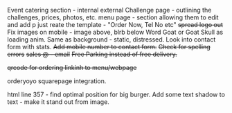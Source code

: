 Event catering section - internal external
Challenge page - outlining the challenges, prices, photos, etc. 
menu page - section allowing them to edit and add p just reate the template - "Order Now, Tel No etc"
~~spread logo out~~
Fix images on mobile - image above, blrb below
Word Goat or Goat Skull as loading anim.
Same as background - static, distressed.
Look into contact form with stats.
~~Add mobile number to contact form.~~
~~Check for spelling errors~~
~~sales @ - email~~
~~Free Parking instead of free delivery.~~


~~qrcode for ordering linkinh to menu/webpage~~

orderyoyo
squarepage integration.


html line 357 - find optimal position for big burger. Add some text shadow to text - make it stand out from image.
